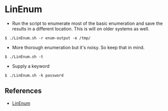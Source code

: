 # LinEnum

- Run the script to enumerate most of the basic enumeration and save the results in a different location. This is will on older systems as well.

`$ ./LinEnum.sh -r enum-output -e /tmp/`

- More thorough enumeration but it's noisy. So keep that in mind.

`$ ./LinEnum.sh -t`

- Supply a keyword

`$ ./LinEnum.sh -k password`

## References

- [LinEnum](https://github.com/rebootuser/LinEnum)